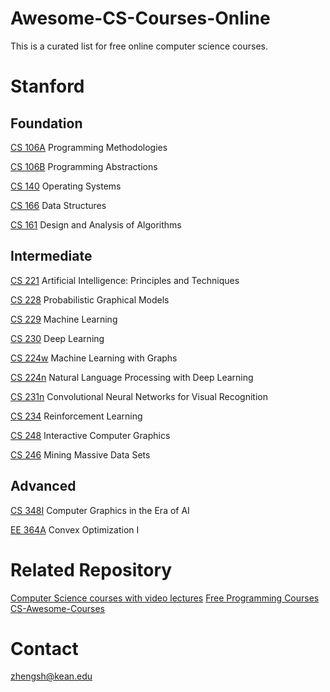 # Awesome-CS-Courses-Online
This is a curated list for free online computer science courses. 

# Stanford

## Foundation
[CS 106A](https://web.stanford.edu/class/cs106a/) Programming Methodologies

[CS 106B](https://web.stanford.edu/class/cs106b/) Programming Abstractions

[CS 140](https://web.stanford.edu/~ouster/cgi-bin/cs140-spring20/index.php) Operating Systems

[CS 166](http://web.stanford.edu/class/cs166/) Data Structures

[CS 161](https://web.stanford.edu/class/cs161/) Design and Analysis of Algorithms

## Intermediate
[CS 221](https://stanford-cs221.github.io/autumn2021/) Artificial Intelligence: Principles and Techniques

[CS 228](https://ermongroup.github.io/cs228/) Probabilistic Graphical Models

[CS 229](http://cs229.stanford.edu/) Machine Learning

[CS 230](https://cs230.stanford.edu/) Deep Learning

[CS 224w](http://web.stanford.edu/class/cs224w/) Machine Learning with Graphs

[CS 224n](http://web.stanford.edu/class/cs224n/) Natural Language Processing with Deep Learning

[CS 231n](http://cs231n.stanford.edu/) Convolutional Neural Networks for Visual Recognition

[CS 234](https://web.stanford.edu/class/cs234/) Reinforcement Learning 

[CS 248](http://cs248.stanford.edu/winter21) Interactive Computer Graphics

[CS 246](https://web.stanford.edu/class/cs246/) Mining Massive Data Sets

## Advanced

[CS 348I](http://cs348i.stanford.edu/) Computer Graphics in the Era of AI

[EE 364A](https://web.stanford.edu/class/ee364a/) Convex Optimization I

# Related Repository
[Computer Science courses with video lectures](https://github.com/Developer-Y/cs-video-courses)
[Free Programming Courses](https://github.com/fffaraz/awesome-courses)
[CS-Awesome-Courses](https://github.com/jackwener/CS-Awesome-Courses)

# Contact
zhengsh@kean.edu
